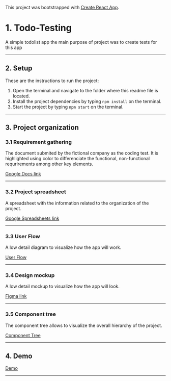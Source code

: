 This project was bootstrapped with [Create React App](https://github.com/facebook/create-react-app).

# 1. Todo-Testing

A simple todolist app the main purpose of project was to create tests for this app

---

## 2. Setup

These are the instructions to run the project:

1. Open the terminal and navigate to the folder where this readme file is located.
2. Install the project dependencies by typing `npm install` on the terminal.
3. Start the project by typing `npm start` on the terminal.

---

## 3. Project organization

### 3.1 Requirement gathering

The document submited by the fictional company as the coding test. It is highlighted using color to differenciate the functional, non-functional requrirements among other key elements.

[Google Docs link](https://docs.google.com/document/d/1Ar_i547pB8xPPjrIMwrIi9hzVaGgCEeqAq9I3KwrSKc/edit?usp=sharing)

---

### 3.2 Project spreadsheet

A spreadsheet with the information related to the organization of the project.

[Google Spreadsheets link](https://docs.google.com/spreadsheets/d/1WFj6itsW4Sg2WzJDejIRDqAg6KJrcvnid2V73niBrTE/edit#gid=1795943980)

---

### 3.3 User Flow

A low detail diagram to visualize how the app will work.

[User Flow](https://whimsical.com/todo-testing-userflow-X7nzmr1XtSi9Uw97uXYc73)

---

### 3.4 Design mockup

A low detail mockup to visualize how the app will look.

[Figma link](https://www.figma.com/file/2z7A8tENNGWnISUKLi1RRA/Todo-Testing?node-id=0:1)

---

### 3.5 Component tree

The component tree allows to visualize the overall hierarchy of the project.

[Component Tree](https://whimsical.com/component-tree-todo-testing-VFTJChABCbt5SQ7bKEyRyn@2Ux7TurymMSPjtoDyaGf)

---

## 4. Demo

[Demo](https://testing-shopping-todo.web.app/)

---
